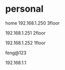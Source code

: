 # personal

home
192.168.1.250  3floor

192.168.1.251  2floor

192.168.1.252  1floor

feng@123

192.168.1.1
